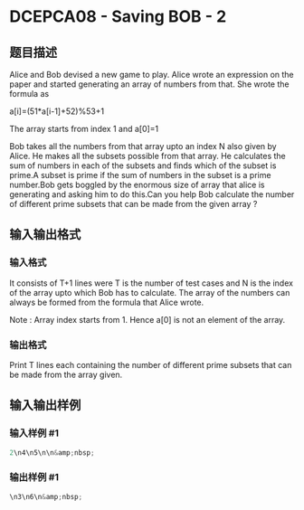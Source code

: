 # DCEPCA08 - Saving BOB - 2

## 题目描述

Alice and Bob devised a new game to play. Alice wrote an expression on the paper and started generating an array of numbers from that. She wrote the formula as

a\[i\]=(51\*a\[i-1\]+52)%53+1

The array starts from index 1 and a\[0\]=1

Bob takes all the numbers from that array upto an index N also given by Alice. He makes all the subsets possible from that array. He calculates the sum of numbers in each of the subsets and finds which of the subset is prime.A subset is prime if the sum of numbers in the subset is a prime number.Bob gets boggled by the enormous size of array that alice is generating and asking him to do this.Can you help Bob calculate the number of different prime subsets that can be made from the given array ?

## 输入输出格式

### 输入格式

It consists of T+1 lines were T is the number of test cases and N is the index of the array upto which Bob has to calculate. The array of the numbers can always be formed from the formula that Alice wrote.

Note : Array index starts from 1. Hence a\[0\] is not an element of the array.

### 输出格式

Print T lines each containing the number of different prime subsets that can be made from the array given.

## 输入输出样例

### 输入样例 #1

```cpp
2\n4\n5\n\n&amp;nbsp;
```


### 输出样例 #1

```cpp
\n3\n6\n&amp;nbsp;
```


